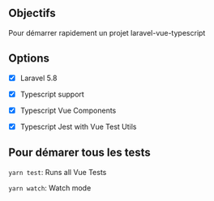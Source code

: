 ## Objectifs 

Pour démarrer rapidement un projet laravel-vue-typescript

## Options

- [x] Laravel 5.8

- [x] Typescript support

- [x] Typescript Vue Components

- [x] Typescript Jest with Vue Test Utils

## Pour démarer tous les tests

`yarn test`: Runs all Vue Tests

`yarn watch`: Watch mode
